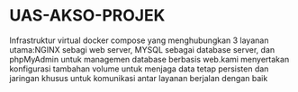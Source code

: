 # UAS-AKSO-PROJEK
Infrastruktur virtual docker compose yang menghubungkan 3 layanan utama:NGINX sebagi web server, MYSQL sebagai database server, dan phpMyAdmin untuk managemen database berbasis web.kami menyertakan konfigurasi tambahan volume untuk menjaga data tetap persisten dan jaringan khusus untuk komunikasi antar layanan berjalan dengan baik
